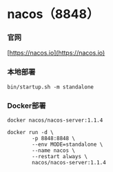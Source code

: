 # nacos（8848）

### 官网
[https://nacos.io](https://nacos.io)

### 本地部署

```shell script
bin/startup.sh -m standalone
```

### Docker部署

```shell script
docker nacos/nacos-server:1.1.4
```

```shell script
docker run -d \
        -p 8848:8848 \
        --env MODE=standalone \
        --name nacos \ 
        --restart always \
        nacos/nacos-server:1.1.4
```
